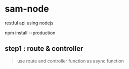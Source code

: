 # sam-node
restful api using nodejs 



npm install --production


## step1 : route & controller
> use route and controller function as async function